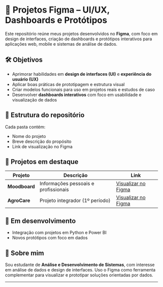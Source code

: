 # 🎨 Projetos Figma – UI/UX, Dashboards e Protótipos

Este repositório reúne meus projetos desenvolvidos no **Figma**, com foco em design de interfaces, criação de dashboards e protótipos interativos para aplicações web, mobile e sistemas de análise de dados.

## 🛠️ Objetivos

- Aprimorar habilidades em **design de interfaces (UI)** e **experiência do usuário (UX)**
- Aplicar boas práticas de prototipagem e estrutura visual
- Criar modelos funcionais para uso em projetos reais e estudos de caso
- Desenvolver **dashboards interativos** com foco em usabilidade e visualização de dados

## 📁 Estrutura do repositório

Cada pasta contém:
- Nome do projeto
- Breve descrição do propósito
- Link de visualização no Figma

## 🔗 Projetos em destaque

| Projeto | Descrição | Link |
|--------|-----------|------|
| **Moodboard** | Informações pessoais e profissionais | [Visualizar no Figma](https://www.figma.com/proto/AX3XeUFChGispCoqbWcI0f/MoodBoard_Chrome-LuisHenrique?node-id=1-2&t=vvJDt0YGrq1MOIqj-1) |
| **AgroCare** | Projeto integrador (1º período) | [Visualizar no Figma](https://www.figma.com/proto/4LqGbx96JwvRt79VkrTQup/AgroCare-apres.?node-id=1-2&p=f&t=isUbpMKc3VELZcnt-1&scaling=contain&content-scaling=fixed&page-id=0%3A1) |

## 🚀 Em desenvolvimento

- Integração com projetos em Python e Power BI
- Novos protótipos com foco em dados

## 📌 Sobre mim

Sou estudante de **Análise e Desenvolvimento de Sistemas**, com interesse em análise de dados e design de interfaces. Uso o Figma como ferramenta complementar para visualizar e prototipar soluções orientadas por dados.

---

